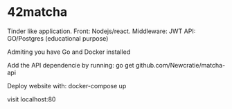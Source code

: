 # 42matcha
Tinder like application. Front: Nodejs/react. Middleware: JWT API: GO/Postgres (educational purpose)

Admiting you have Go and Docker installed

Add the API dependencie by running:
go get github.com/Newcratie/matcha-api

Deploy website with:
docker-compose up

visit localhost:80

